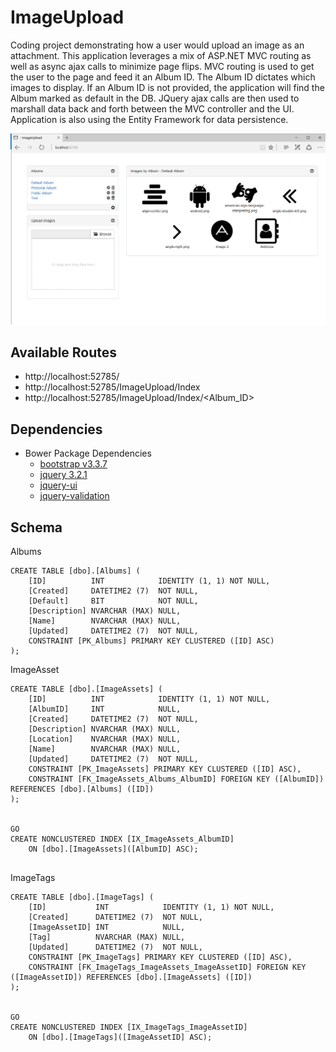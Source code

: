 # ImageUpload
Coding project demonstrating how a user would upload an image as an attachment.  This application leverages a mix of ASP.NET MVC routing as well as async ajax calls to minimize page flips.  MVC routing is used to get the user to the page and feed it an Album ID.  The Album ID dictates which images to display.  If an Album ID is not provided, the application will find the Album marked as default in the DB.  JQuery ajax calls are then used to marshall data back and forth between the MVC controller and the UI.  Application is also using the Entity Framework for data persistence.  

![Example](/screenshot/splash.png)

## Available Routes
- http://localhost:52785/
- http://localhost:52785/ImageUpload/Index
- http://localhost:52785/ImageUpload/Index/<Album_ID>

## Dependencies
- Bower Package Dependencies
  - [bootstrap v3.3.7](http://getbootstrap.com/getting-started/#download)
  - [jquery 3.2.1](https://jquery.org/)
  - [jquery-ui](http://jqueryui.com)
  - [jquery-validation](https://jqueryvalidation.org)

## Schema
Albums
```
CREATE TABLE [dbo].[Albums] (
    [ID]          INT            IDENTITY (1, 1) NOT NULL,
    [Created]     DATETIME2 (7)  NOT NULL,
    [Default]     BIT            NOT NULL,
    [Description] NVARCHAR (MAX) NULL,
    [Name]        NVARCHAR (MAX) NULL,
    [Updated]     DATETIME2 (7)  NOT NULL,
    CONSTRAINT [PK_Albums] PRIMARY KEY CLUSTERED ([ID] ASC)
);
```

ImageAsset
```
CREATE TABLE [dbo].[ImageAssets] (
    [ID]          INT            IDENTITY (1, 1) NOT NULL,
    [AlbumID]     INT            NULL,
    [Created]     DATETIME2 (7)  NOT NULL,
    [Description] NVARCHAR (MAX) NULL,
    [Location]    NVARCHAR (MAX) NULL,
    [Name]        NVARCHAR (MAX) NULL,
    [Updated]     DATETIME2 (7)  NOT NULL,
    CONSTRAINT [PK_ImageAssets] PRIMARY KEY CLUSTERED ([ID] ASC),
    CONSTRAINT [FK_ImageAssets_Albums_AlbumID] FOREIGN KEY ([AlbumID]) REFERENCES [dbo].[Albums] ([ID])
);


GO
CREATE NONCLUSTERED INDEX [IX_ImageAssets_AlbumID]
    ON [dbo].[ImageAssets]([AlbumID] ASC);


```

ImageTags
```
CREATE TABLE [dbo].[ImageTags] (
    [ID]           INT            IDENTITY (1, 1) NOT NULL,
    [Created]      DATETIME2 (7)  NOT NULL,
    [ImageAssetID] INT            NULL,
    [Tag]          NVARCHAR (MAX) NULL,
    [Updated]      DATETIME2 (7)  NOT NULL,
    CONSTRAINT [PK_ImageTags] PRIMARY KEY CLUSTERED ([ID] ASC),
    CONSTRAINT [FK_ImageTags_ImageAssets_ImageAssetID] FOREIGN KEY ([ImageAssetID]) REFERENCES [dbo].[ImageAssets] ([ID])
);


GO
CREATE NONCLUSTERED INDEX [IX_ImageTags_ImageAssetID]
    ON [dbo].[ImageTags]([ImageAssetID] ASC);


```

